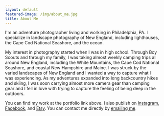 ```yaml
---
layout: default
featured-image: /img/about_me.jpg
title: About Me
---
```

I'm an adventure photographer living and working in Philadelphia, PA. I specialize in landscape photography of New England, including lighthouses, the Cape Cod National Seashore, and the ocean.

My interest in photography started when I was in high school. Through Boy Scouts and through my family, I was taking almost weekly camping trips all around New England, including the White Mountains, the Cape Cod National Seashore, and coastal New Hampshire and Maine. I was struck by the varied landscapes of New England and I wanted a way to capture what I was experiencing. As my adventures expanded into long backcountry hikes and skiing, I was soon carrying almost more camera gear than camping gear and I fell in love with trying to capture the feeling of being deep in the outdoors.

You can find my work at the portfolio link above. I also publish on <a href="http://www.instagram.com/frigidlight/">Instagram</a>, <a href="http://www.facebook.com/frigidlight/">Facebook</a>, and <a href="https://www.etsy.com/shop/FrigidLight/">Etsy</a>. You can contact me directly by <a href="mailto:david@frigidlight.com">emailing me</a>.

